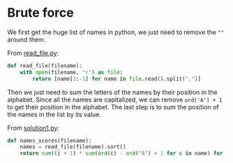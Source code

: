 # Brute force

We first get the huge list of names in python, we just need to remove the `""`
around them.

From [read_file.py](https://github.com/TurtleSmoke/Project-Euler/blob/main/problems/problem_0022/read_file.py):

```python
def read_file(filename):
    with open(filename, "r") as file:
        return [name[1:-1] for name in file.read().split(",")]
```

Then we just need to sum the letters of the names by their position in the
alphabet. Since all the names are capitalized, we can remove `ord('A') + 1` to
get their position in the alphabet. The last step is to sum the position of the
names in the list by its value.

From [solution1.py](https://github.com/TurtleSmoke/Project-Euler/blob/main/problems/problem_0022/solution1.py):

```python
def names_scores(filename):
    names = read_file(filename).sort()
    return sum((i + 1) * sum(ord(c) - ord("A") + 1 for c in name) for (i, name) in enumerate(names))
```
